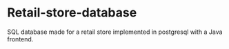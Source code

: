 Retail-store-database
=====================

SQL database made for a retail store implemented in postgresql with a Java frontend. 
